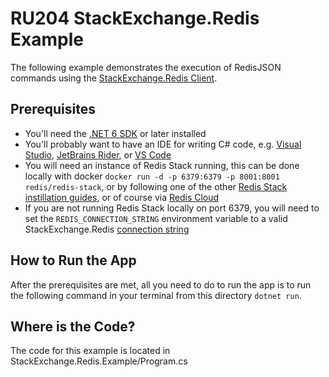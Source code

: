# RU204 StackExchange.Redis Example

The following example demonstrates the execution of RedisJSON commands using the [StackExchange.Redis Client](https://github.com/stackexchange/StackExchange.Redis).

## Prerequisites

* You'll need the [.NET 6 SDK](https://dotnet.microsoft.com/en-us/download/dotnet/6.0) or later installed
* You'll probably want to have an IDE for writing C# code, e.g. [Visual Studio](https://visualstudio.microsoft.com/), [JetBrains Rider](https://www.jetbrains.com/rider/), or [VS Code](https://code.visualstudio.com/)
* You will need an instance of Redis Stack running, this can be done locally with docker `docker run -d -p 6379:6379 -p 8001:8001 redis/redis-stack`, or by following one of the other [Redis Stack instillation guides](https://redis.io/docs/stack/get-started/install/), or of course via [Redis Cloud](https://app.redislabs.com/#/)
* If you are not running Redis Stack locally on port 6379, you will need to set the `REDIS_CONNECTION_STRING` environment variable to a valid StackExchange.Redis [connection string](https://stackexchange.github.io/StackExchange.Redis/Configuration#basic-configuration-strings)

## How to Run the App

After the prerequisites are met, all you need to do to run the app is to run the following command in your terminal from this directory `dotnet run`.

## Where is the Code?

The code for this example is located in StackExchange.Redis.Example/Program.cs

